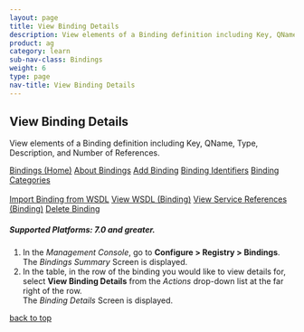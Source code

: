 ```yaml
---
layout: page
title: View Binding Details
description: View elements of a Binding definition including Key, QName, Type, Description, and Number of References.
product: ag
category: learn
sub-nav-class: Bindings
weight:	6
type: page
nav-title: View Binding Details
---
```


## View Binding Details
View elements of a Binding definition including Key, QName, Type, Description, and Number of References.

<a href="bindings_toc.html" class="button secondary">Bindings (Home)</a> <a href="../bindings/about_bindings.html" class="button secondary">About Bindings</a>  <a href="../bindings/add_binding.html" class="button secondary">Add Binding</a>  <a href="../bindings/binding_identifiers.html" class="button secondary">Binding Identifiers</a>  <a href="../bindings/binding_categories.html" class="button secondary">Binding Categories</a> <br><br><a href="../bindings/import_binding_from_wsdl.html" class="button secondary">Import Binding from WSDL</a> <a href="../bindings/view_wsdl_binding.html" class="button secondary">View WSDL (Binding)</a> <a href="../bindings/view_service_references_binding.html" class="button secondary">View Service References (Binding)</a> <a href="../bindings/delete_binding.html" class="button secondary">Delete Binding</a>
<h5 class="stamp">Supported Platforms: 7.0 and greater.</h5>

1. In the *Management Console*, go to **Configure > Registry > Bindings**.  
The *Bindings Summary* Screen is displayed.
2. In the table, in the row of the binding you would like to view details for, select **View Binding Details** from the *Actions* drop-down list at the far right of the row.  
The *Binding Details* Screen is displayed.

<a href="#top">back to top</a> 
